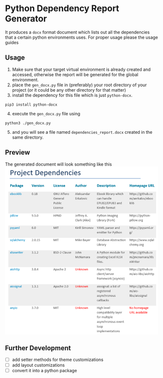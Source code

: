 # Python Dependency Report Generator

It produces a `docx` format document which lists out all the dependencies that a certain python environments uses. For proper usage please the usage guides

## Usage

1. Make sure that your target virtual environment is already created and accessed, otherwise the report will be generated for the global environment.
2. place the `gen_docx.py` file in (preferably) your root directory of your project (or it could be any other directory for that matter)
3. install the dependency for this file which is just `python-docx`.
```
pip3 install python-docx
```
4. execute the `gen_docx.py` file using
```
python3 ./gen_docx.py 
```
5. and you will see a file named `dependencies_report.docx` created in the same directory. 

## Preview
The generated document will look something like this
![Alt text](docs/img/preview.png)

## Further Development
- [ ] add setter methods for theme customizations
- [ ] add layout customizations
- [ ] convert it into a python package
